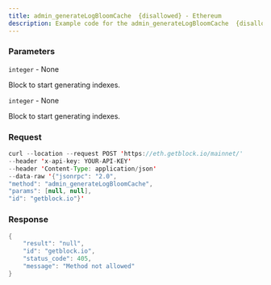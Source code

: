 ```yaml
---
title: admin_generateLogBloomCache  {disallowed} - Ethereum
description: Example code for the admin_generateLogBloomCache  {disallowed} json-rpc method. Сomplete guide on how to use admin_generateLogBloomCache  {disallowed} json-rpc in GetBlock.io Web3 documentation.
---
```


### Parameters


`integer` - None

Block to start generating indexes.

`integer` - None

Block to start generating indexes.

### Request

``` java
curl --location --request POST 'https://eth.getblock.io/mainnet/' 
--header 'x-api-key: YOUR-API-KEY' 
--header 'Content-Type: application/json' 
--data-raw '{"jsonrpc": "2.0",
"method": "admin_generateLogBloomCache",
"params": [null, null],
"id": "getblock.io"}'
```

###  Response

``` java
{
    "result": "null",
    "id": "getblock.io",
    "status_code": 405,
    "message": "Method not allowed"
}
```

